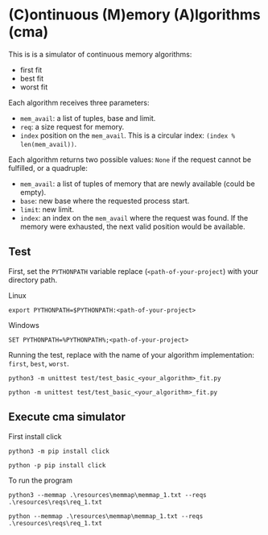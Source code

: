 # (C)ontinuous (M)emory (A)lgorithms (cma)

This is is a simulator of continuous memory algorithms:

   * first fit
   * best fit
   * worst fit

Each algorithm receives three parameters:
   * `mem_avail`: a list of tuples, base and limit.
   * `req`: a size request for memory.
   * `index` position on the `mem_avail`. This is a circular index: `(index % len(mem_avail))`.

Each algorithm returns two possible values: `None` if the
request cannot be fulfilled, or a quadruple:
   * `mem_avail`: a list of tuples of memory that are newly available (could be empty).
   * `base`: new base where the requested process start.
   * `limit`: new limit.
   * `index`: an index on the `mem_avail` where the request was found. If the
     memory were exhausted, the next valid position would be available.

## Test

First, set the `PYTHONPATH` variable replace (`<path-of-your-project`)
with your directory path.

Linux

```shell
export PYTHONPATH=$PYTHONPATH:<path-of-your-project>
```

Windows

```shell
SET PYTHONPATH=%PYTHONPATH%;<path-of-your-project>
```

Running the test, replace with the name of your algorithm implementation: `first`, `best`, `worst`.

```shell
python3 -m unittest test/test_basic_<your_algorithm>_fit.py
```

```shell
python -m unittest test/test_basic_<your_algorithm>_fit.py
```

## Execute cma simulator

First install click

```shell
python3 -m pip install click
```

```shell
python -p pip install click
```

To run the program

```shell
python3 --memmap .\resources\memmap\memmap_1.txt --reqs .\resources\reqs\req_1.txt
```

```shell
python --memmap .\resources\memmap\memmap_1.txt --reqs .\resources\reqs\req_1.txt
```